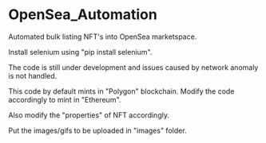 # OpenSea_Automation
Automated bulk listing NFT's into OpenSea marketspace.

Install selenium using "pip install selenium". 

The code is still under development and issues caused by network anomaly is not handled.

This code by default mints in "Polygon" blockchain. Modify the code accordingly to mint in "Ethereum".

Also modify the "properties" of NFT accordingly.

Put the images/gifs to be uploaded in "images" folder.
